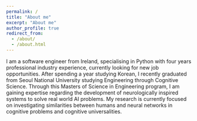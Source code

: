```yaml
---
permalink: /
title: "About me"
excerpt: "About me"
author_profile: true
redirect_from: 
  - /about/
  - /about.html
---
```


I am a software engineer from Ireland, specialising in Python with four years professional industry experience, currently looking for new job opportunities. After spending a year studying Korean, I recently graduated from Seoul National University studying Engineering through Cognitive Science. Through this Masters of Science in Engineering program, I am gaining expertise regarding the development of neurologically inspired systems to solve real world AI problems. My research is currently focused on investigating similarities between humans and neural networks in cognitive problems and cognitive universalities.